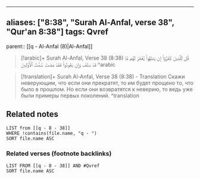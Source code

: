 
---
aliases: ["8:38", "Surah Al-Anfal, verse 38", "Qur'an 8:38"]
tags: Qvref
---

parent:: [[q - Al-Anfal (8)|Al-Anfal]]

> [!arabic]+ Surah Al-Anfal, Verse 38 (8:38)
> <span class="quran-arabic">قُل لِّلَّذِينَ كَفَرُوٓا۟ إِن يَنتَهُوا۟ يُغْفَرْ لَهُم مَّا قَدْ سَلَفَ وَإِن يَعُودُوا۟ فَقَدْ مَضَتْ سُنَّتُ ٱلْأَوَّلِينَ</span>
^arabic

> [!translation]+ Surah Al-Anfal, Verse 38 (8:38) - Translation
> Скажи неверующим, что если они прекратят, то им будет прощено то, что было в прошлом. Но если они возвратятся к неверию, то ведь уже были примеры первых поколений.
^translation



## Related notes
```dataview
LIST from [[q - 8 - 38]]
WHERE !contains(file.name, "q - ")
SORT file.name ASC
```

### Related verses (footnote backlinks)
```dataview
LIST FROM [[q - 8 - 38]] AND #Qvref
SORT file.name ASC
```


